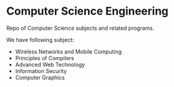 # Computer Science Engineering
Repo of Computer Science  subjects and related programs.

We have following subject:
- Wireless Networks and Mobile Computing
- Principles of Compilers
- Advanced Web Technology
- Information Security
- Computer Graphics
